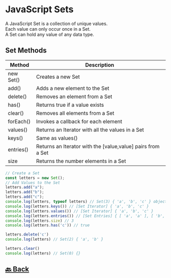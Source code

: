 <h1>JavaScript Sets</h1>

A JavaScript Set is a collection of unique values. </br>
Each value can only occur once in a Set. </br>
A Set can hold any value of any data type. </br>

<h2>Set Methods</h2>

| Method    | Description                                                 |
| --------- | ----------------------------------------------------------- |
| new Set() | Creates a new Set                                           |
| add()     | Adds a new element to the Set                               |
| delete()  | Removes an element from a Set                               |
| has()     | Returns true if a value exists                              |
| clear()   | Removes all elements from a Set                             |
| forEach() | Invokes a callback for each element                         |
| values()  | Returns an Iterator with all the values in a Set            |
| keys()    | Same as values()                                            |
| entries() | Returns an Iterator with the [value,value] pairs from a Set |
| size      | Returns the number elements in a Set                        |

```javascript
// Create a Set
const letters = new Set();
// Add Values to the Set
letters.add("a");
letters.add("b");
letters.add("c");
console.log(letters, typeof letters) // Set(3) { 'a', 'b', 'c' } object
console.log(letters.keys()) // [Set Iterator] { 'a', 'b', 'c' }
console.log(letters.values()) // [Set Iterator] { 'a', 'b', 'c' }
console.log(letters.entries()) // [Set Entries] { [ 'a', 'a' ], [ 'b', 'b' ], [ 'c', 'c' ] }
console.log(letters.size) // 3
console.log(letters.has('c')) // true

letters.delete('c')
console.log(letters) // Set(2) { 'a', 'b' }

letters.clear()
console.log(letters) // Set(0) {}
```

<h2><a href="https://github.com/sanjay9616/JavaScript/blob/master/JavaScript-Tutorial/Data-Types/Object.md"> 🔙 Back</a></h2>